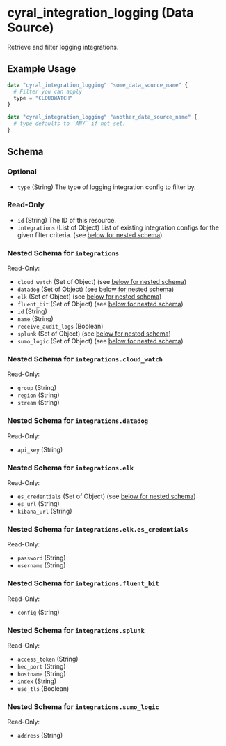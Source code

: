 # cyral_integration_logging (Data Source)

Retrieve and filter logging integrations.

## Example Usage

```terraform
data "cyral_integration_logging" "some_data_source_name" {
  # Filter you can apply
  type = "CLOUDWATCH"
}

data "cyral_integration_logging" "another_data_source_name" {
  # type defaults to `ANY` if not set.
}
```

<!-- schema generated by tfplugindocs -->

## Schema

### Optional

- `type` (String) The type of logging integration config to filter by.

### Read-Only

- `id` (String) The ID of this resource.
- `integrations` (List of Object) List of existing integration configs for the given filter criteria. (see [below for nested schema](#nestedatt--integrations))

<a id="nestedatt--integrations"></a>

### Nested Schema for `integrations`

Read-Only:

- `cloud_watch` (Set of Object) (see [below for nested schema](#nestedobjatt--integrations--cloud_watch))
- `datadog` (Set of Object) (see [below for nested schema](#nestedobjatt--integrations--datadog))
- `elk` (Set of Object) (see [below for nested schema](#nestedobjatt--integrations--elk))
- `fluent_bit` (Set of Object) (see [below for nested schema](#nestedobjatt--integrations--fluent_bit))
- `id` (String)
- `name` (String)
- `receive_audit_logs` (Boolean)
- `splunk` (Set of Object) (see [below for nested schema](#nestedobjatt--integrations--splunk))
- `sumo_logic` (Set of Object) (see [below for nested schema](#nestedobjatt--integrations--sumo_logic))

<a id="nestedobjatt--integrations--cloud_watch"></a>

### Nested Schema for `integrations.cloud_watch`

Read-Only:

- `group` (String)
- `region` (String)
- `stream` (String)

<a id="nestedobjatt--integrations--datadog"></a>

### Nested Schema for `integrations.datadog`

Read-Only:

- `api_key` (String)

<a id="nestedobjatt--integrations--elk"></a>

### Nested Schema for `integrations.elk`

Read-Only:

- `es_credentials` (Set of Object) (see [below for nested schema](#nestedobjatt--integrations--elk--es_credentials))
- `es_url` (String)
- `kibana_url` (String)

<a id="nestedobjatt--integrations--elk--es_credentials"></a>

### Nested Schema for `integrations.elk.es_credentials`

Read-Only:

- `password` (String)
- `username` (String)

<a id="nestedobjatt--integrations--fluent_bit"></a>

### Nested Schema for `integrations.fluent_bit`

Read-Only:

- `config` (String)

<a id="nestedobjatt--integrations--splunk"></a>

### Nested Schema for `integrations.splunk`

Read-Only:

- `access_token` (String)
- `hec_port` (String)
- `hostname` (String)
- `index` (String)
- `use_tls` (Boolean)

<a id="nestedobjatt--integrations--sumo_logic"></a>

### Nested Schema for `integrations.sumo_logic`

Read-Only:

- `address` (String)
